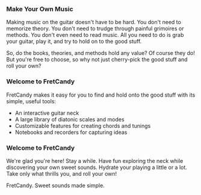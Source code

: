 ### Make Your Own Music
Making music on the guitar doesn't have to be hard. You don't need to memorize theory. You don't need to trudge through painful grimoires or methods. You don't even need to read music. All you need to do is grab your guitar, play it, and try to hold on to the good stuff. 

So, do the books, theories, and methods hold any value? Of course they do! But you're free to choose, so why not just cherry-pick the good stuff and roll your own?

### Welcome to FretCandy  
FretCandy makes it easy for you to find and hold onto the good stuff with its simple, useful tools:
- An interactive guitar neck
- A large library of diatonic scales and modes
- Customizable features for creating chords and tunings
- Notebooks and recorders for capturing ideas

### Welcome to FretCandy
We're glad you're here! Stay a while. Have fun exploring the neck while discovering your own sweet sounds. Hydrate your playing a little or a lot. Take only what thrills you, and roll your own!

FretCandy. Sweet sounds made simple.
